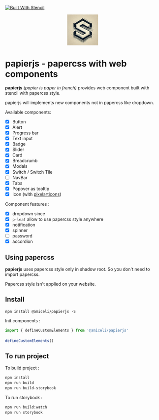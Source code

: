 [![Built With Stencil](https://img.shields.io/badge/-Built%20With%20Stencil-16161d.svg?logo=data%3Aimage%2Fsvg%2Bxml%3Bbase64%2CPD94bWwgdmVyc2lvbj0iMS4wIiBlbmNvZGluZz0idXRmLTgiPz4KPCEtLSBHZW5lcmF0b3I6IEFkb2JlIElsbHVzdHJhdG9yIDE5LjIuMSwgU1ZHIEV4cG9ydCBQbHVnLUluIC4gU1ZHIFZlcnNpb246IDYuMDAgQnVpbGQgMCkgIC0tPgo8c3ZnIHZlcnNpb249IjEuMSIgaWQ9IkxheWVyXzEiIHhtbG5zPSJodHRwOi8vd3d3LnczLm9yZy8yMDAwL3N2ZyIgeG1sbnM6eGxpbms9Imh0dHA6Ly93d3cudzMub3JnLzE5OTkveGxpbmsiIHg9IjBweCIgeT0iMHB4IgoJIHZpZXdCb3g9IjAgMCA1MTIgNTEyIiBzdHlsZT0iZW5hYmxlLWJhY2tncm91bmQ6bmV3IDAgMCA1MTIgNTEyOyIgeG1sOnNwYWNlPSJwcmVzZXJ2ZSI%2BCjxzdHlsZSB0eXBlPSJ0ZXh0L2NzcyI%2BCgkuc3Qwe2ZpbGw6I0ZGRkZGRjt9Cjwvc3R5bGU%2BCjxwYXRoIGNsYXNzPSJzdDAiIGQ9Ik00MjQuNywzNzMuOWMwLDM3LjYtNTUuMSw2OC42LTkyLjcsNjguNkgxODAuNGMtMzcuOSwwLTkyLjctMzAuNy05Mi43LTY4LjZ2LTMuNmgzMzYuOVYzNzMuOXoiLz4KPHBhdGggY2xhc3M9InN0MCIgZD0iTTQyNC43LDI5Mi4xSDE4MC40Yy0zNy42LDAtOTIuNy0zMS05Mi43LTY4LjZ2LTMuNkgzMzJjMzcuNiwwLDkyLjcsMzEsOTIuNyw2OC42VjI5Mi4xeiIvPgo8cGF0aCBjbGFzcz0ic3QwIiBkPSJNNDI0LjcsMTQxLjdIODcuN3YtMy42YzAtMzcuNiw1NC44LTY4LjYsOTIuNy02OC42SDMzMmMzNy45LDAsOTIuNywzMC43LDkyLjcsNjguNlYxNDEuN3oiLz4KPC9zdmc%2BCg%3D%3D&colorA=16161d&style=flat-square)](https://stenciljs.com)

<p align="center">
<img src="https://raw.githubusercontent.com/amiceli/papierjs/refs/heads/main/src/assets/papierjs.webp" width="100" />
</p>

# papierjs - papercss with web components

**papierjs** *(papier is paper in french)* provides web component built with stencil with 
papercss style.

papierjs will implements new components not in papercss like dropdown.

Available components:
- [X] Button
- [X] Alert
- [X] Progress bar
- [X] Text input
- [X] Badge
- [X] Slider
- [X] Card
- [X] Breadcrumb
- [X] Modals
- [X] Switch / Switch Tile
- [ ] NavBar
- [X] Tabs
- [X] Popover as tooltip
- [X] Icon (with [pixelarticons](https://github.com/halfmage/pixelarticons))

Component features :
- [X] dropdown since
- [X] `p-leaf` allow to use papercss style anywhere
- [X] notification
- [X] spinner
- [ ] password
- [X] accordion

## Using papercss

**papierjs** uses papercss style only in shadow root.
So you don't need to import papercss.

Papercss style isn't applied on your website.

## Install

    npm install @amiceli/papierjs -S

Init components : 

```javascript
import { defineCustomElements } from '@amiceli/papierjs'

defineCustomElements()
```

## To run project

To build project :

```bash
npm install
npm run build
npm run build-storybook
```

To run storybook : 

```bash
npm run build:watch
npm run storybook
```
